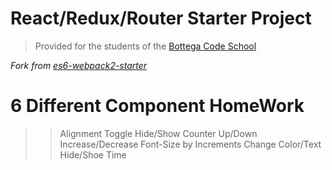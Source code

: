 # React/Redux/Router Starter Project

> Provided for the students of the [Bottega Code School](https://bottega.tech/)

*Fork from [es6-webpack2-starter](https://github.com/micooz/es6-webpack2-starter)*

 # 6 Different Component HomeWork 

 >> Alignment
 >> Toggle Hide/Show
 >> Counter Up/Down
 >> Increase/Decrease Font-Size by Increments
 >> Change Color/Text
 >> Hide/Shoe Time
